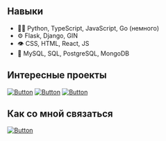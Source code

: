 ## Навыки
- 👨‍💻 Python, TypeScript, JavaScript, Go (немного)
- ⚙️ Flask, Django, GIN
- 👁️ CSS, HTML, React, JS
- 💽 MySQL, SQL, PostgreSQL, MongoDB

## Интересные проекты
[![Button](https://badgen.net/badge/Telegram%20botnet/Telegram%20botnet/blue?icon=github&label)](https://github.com/json1c/telegram-raid-botnet)
[![Button](https://badgen.net/badge/Autobio/Autobio/blue?icon=github&label)](https://github.com/json1c/autobio)
[![Button](https://badgen.net/badge/AntiZoomer/AntiZoomer/blue?icon=github&label)](https://github.com/json1c/anti-zoomer-telegram-bot)

## Как со мной связаться
[![Button](https://badgen.net/badge/Telegram/Telegram/blue?icon=telegram&label)](https://t.me/json1c)

